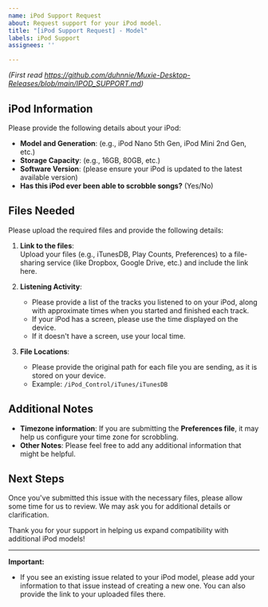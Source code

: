```yaml
---
name: iPod Support Request
about: Request support for your iPod model.
title: "[iPod Support Request] - Model"
labels: iPod Support
assignees: ''

---
```

*(First read https://github.com/duhnnie/Muxie-Desktop-Releases/blob/main/IPOD_SUPPORT.md)*

## iPod Information


Please provide the following details about your iPod:

- **Model and Generation**: (e.g., iPod Nano 5th Gen, iPod Mini 2nd Gen, etc.)
- **Storage Capacity**: (e.g., 16GB, 80GB, etc.)
- **Software Version**: (please ensure your iPod is updated to the latest available version)
- **Has this iPod ever been able to scrobble songs?** (Yes/No)

## Files Needed

Please upload the required files and provide the following details:

1. **Link to the files**:  
   Upload your files (e.g., iTunesDB, Play Counts, Preferences) to a file-sharing service (like Dropbox, Google Drive, etc.) and include the link here.
   
2. **Listening Activity**:  
   - Please provide a list of the tracks you listened to on your iPod, along with approximate times when you started and finished each track.  
   - If your iPod has a screen, please use the time displayed on the device.  
   - If it doesn't have a screen, use your local time.

3. **File Locations**:  
   - Please provide the original path for each file you are sending, as it is stored on your device.  
   - Example: `/iPod_Control/iTunes/iTunesDB`

## Additional Notes

- **Timezone information**: If you are submitting the **Preferences file**, it may help us configure your time zone for scrobbling.
- **Other Notes**: Please feel free to add any additional information that might be helpful.

## Next Steps

Once you've submitted this issue with the necessary files, please allow some time for us to review. We may ask you for additional details or clarification.

Thank you for your support in helping us expand compatibility with additional iPod models!

---

**Important:**  
- If you see an existing issue related to your iPod model, please add your information to that issue instead of creating a new one. You can also provide the link to your uploaded files there.
